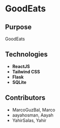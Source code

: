 # GoodEats

## Purpose

GoodEats

## Technologies
- **ReactJS**
- **Tailwind CSS**
- **Flask**
- **SQLite**

## Contributors
- MarcoGuzBal, Marco
- aayahosman, Aayah 
- YahirSalas, Yahir

